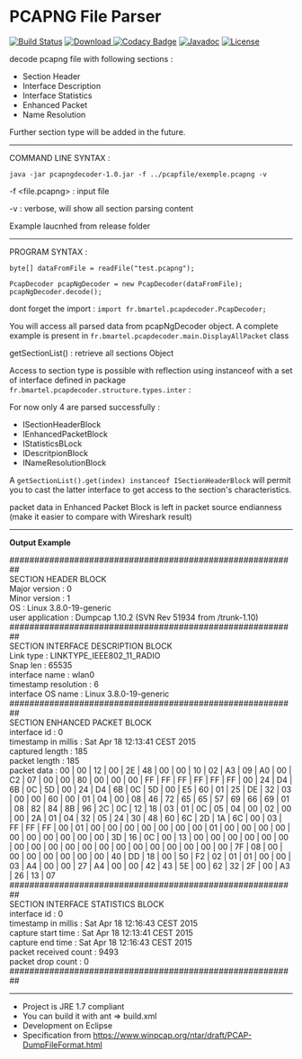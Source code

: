 # PCAPNG File Parser #

[![Build Status](https://travis-ci.org/akinaru/pcapng-decoder.svg?branch=master)](https://travis-ci.org/akinaru/pcapng-decoder)
[ ![Download](https://api.bintray.com/packages/akinaru/maven/pcapng-parser/images/download.svg) ](https://bintray.com/akinaru/maven/pcapng-parser/_latestVersion)
[![Codacy Badge](https://api.codacy.com/project/badge/Grade/1188df87489749a48978a5d953662d18)](https://www.codacy.com/app/kiruazoldik92/pcapng-decoder?utm_source=github.com&amp;utm_medium=referral&amp;utm_content=akinaru/pcapng-decoder&amp;utm_campaign=Badge_Grade)
[![Javadoc](http://javadoc-badge.appspot.com/com.github.akinaru/pcapng-parser.svg?label=javadoc)](http://javadoc-badge.appspot.com/com.github.akinaru/pcapng-parser)
[![License](http://img.shields.io/:license-mit-blue.svg)](LICENSE.md)

decode pcapng file with following sections  :
* Section Header
* Interface Description
* Interface Statistics
* Enhanced Packet
* Name Resolution

Further section type will be added in the future.

<hr/>

COMMAND LINE SYNTAX : 

``java -jar pcapngdecoder-1.0.jar -f ../pcapfile/exemple.pcapng -v``

-f <file.pcapng> : input file

-v               : verbose, will show all section parsing content

Example laucnhed from release folder
<hr/>

PROGRAM SYNTAX :

```
byte[] dataFromFile = readFile("test.pcapng");

PcapDecoder pcapNgDecoder = new PcapDecoder(dataFromFile);
pcapNgDecoder.decode();
```

dont forget the import :
``import fr.bmartel.pcapdecoder.PcapDecoder;``

You will access all parsed data from pcapNgDecoder object.
A complete example is present in ``fr.bmartel.pcapdecoder.main.DisplayAllPacket`` class

getSectionList() : retrieve all sections Object

Access to section type is possible with reflection using instanceof with a set of interface defined in package ``fr.bmartel.pcapdecoder.structure.types.inter`` :

For now only 4 are parsed successfully :

* ISectionHeaderBlock
* IEnhancedPacketBlock
* IStatisticsBLock
* IDescritpionBlock
* INameResolutionBlock

A ``getSectionList().get(index) instanceof ISectionHeaderBlock`` will permit you to cast the latter interface to get access to the section's characteristics.

packet data in Enhanced Packet Block is left in packet source endianness (make it easier to compare with Wireshark result)

<hr/>

<b>Output Example</b>

##########################################################<br/>
SECTION HEADER BLOCK<br/>
Major version      : 0<br/>
Minor version      : 1<br/>
OS                 : Linux 3.8.0-19-generic<br/>
user application   : Dumpcap 1.10.2 (SVN Rev 51934 from /trunk-1.10)<br/>
##########################################################<br/>
SECTION INTERFACE DESCRIPTION BLOCK<br/>
Link type             : LINKTYPE_IEEE802_11_RADIO<br/>
Snap len              : 65535<br/>
interface name        : wlan0<br/>
timestamp resolution  : 6<br/>
interface OS name     : Linux 3.8.0-19-generic<br/>
##########################################################<br/>
SECTION ENHANCED PACKET BLOCK<br/>
interface id             : 0<br/>
timestamp in millis      : Sat Apr 18 12:13:41 CEST 2015<br/>
captured length          : 185<br/>
packet length            : 185<br/>
packet data              : 00 | 00 | 12 | 00 | 2E | 48 | 00 | 00 | 10 | 02 | A3 | 09 | A0 | 00 | C2 | 07 | 00 | 00 | 80 | 00 | 00 | 00 | FF | FF | FF | FF | FF | FF | 00 | 24 | D4 | 6B | 0C | 5D | 00 | 24 | D4 | 6B | 0C | 5D | 00 | E5 | 60 | 01 | 25 | DE | 32 | 03 | 00 | 00 | 60 | 00 | 01 | 04 | 00 | 08 | 46 | 72 | 65 | 65 | 57 | 69 | 66 | 69 | 01 | 08 | 82 | 84 | 8B | 96 | 2C | 0C | 12 | 18 | 03 | 01 | 0C | 05 | 04 | 00 | 02 | 00 | 00 | 2A | 01 | 04 | 32 | 05 | 24 | 30 | 48 | 60 | 6C | 2D | 1A | 6C | 00 | 03 | FF | FF | FF | 00 | 01 | 00 | 00 | 00 | 00 | 00 | 00 | 00 | 01 | 00 | 00 | 00 | 00 | 00 | 00 | 00 | 00 | 00 | 00 | 3D | 16 | 0C | 00 | 13 | 00 | 00 | 00 | 00 | 00 | 00 | 00 | 00 | 00 | 00 | 00 | 00 | 00 | 00 | 00 | 00 | 00 | 00 | 00 | 7F | 08 | 00 | 00 | 00 | 00 | 00 | 00 | 00 | 40 | DD | 18 | 00 | 50 | F2 | 02 | 01 | 01 | 00 | 00 | 03 | A4 | 00 | 00 | 27 | A4 | 00 | 00 | 42 | 43 | 5E | 00 | 62 | 32 | 2F | 00 | A3 | 26 | 13 | 07<br/>
##########################################################<br/>
SECTION INTERFACE STATISTICS BLOCK<br/>
interface id             : 0<br/>
timestamp in millis      : Sat Apr 18 12:16:43 CEST 2015<br/>
capture start time       : Sat Apr 18 12:13:41 CEST 2015<br/>
capture end time         : Sat Apr 18 12:16:43 CEST 2015<br/>
packet received count    : 9493<br/>
packet drop count        : 0<br/>
##########################################################<br/>

<hr/>

* Project is JRE 1.7 compliant
* You can build it with ant => build.xml
* Development on Eclipse 
* Specification from https://www.winpcap.org/ntar/draft/PCAP-DumpFileFormat.html
